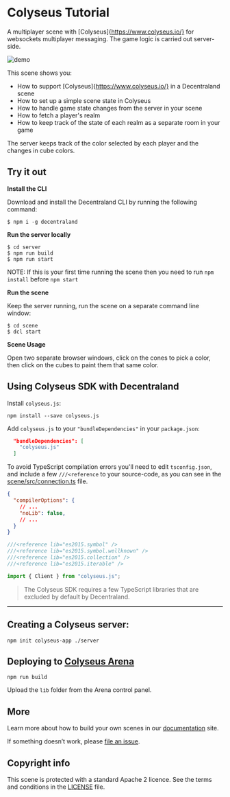 # Colyseus Tutorial

A multiplayer scene with [Colyseus]{https://www.colyseus.io/} for websockets multiplayer messaging. The game logic is carried out server-side.

![demo]()

This scene shows you:

- How to support [Colyseus]{https://www.colyseus.io/} in a Decentraland scene
- How to set up a simple scene state in Colyseus
- How to handle game state changes from the server in your scene
- How to fetch a player's realm
- How to keep track of the state of each realm as a separate room in your game

The server keeps track of the color selected by each player and the changes in cube colors.

## Try it out

**Install the CLI**

Download and install the Decentraland CLI by running the following command:

```
$ npm i -g decentraland
```

**Run the server locally**

```
$ cd server
$ npm run build
$ npm run start
```
NOTE: If this is your first time running the scene then you need to run `npm install` before `npm start`

**Run the scene**

Keep the server running, run the scene on a separate command line window:

```
$ cd scene
$ dcl start
```

**Scene Usage**


Open two separate browser windows, click on the cones to pick a color, then click on the cubes to paint them that same color.


## Using Colyseus SDK with Decentraland

Install `colyseus.js`:

```
npm install --save colyseus.js
```

Add `colyseus.js` to your `"bundleDependencies"` in your `package.json`:

```json
  "bundleDependencies": [
    "colyseus.js"
  ]
```

To avoid TypeScript compilation errors you'll need to edit `tsconfig.json`, and include a few `///<reference` to your source-code, as you can see in the [scene/src/connection.ts](scene/src/connection.ts) file.

```json
{
  "compilerOptions": {
    // ...
    "noLib": false,
    // ...
  }
}
```

```typescript
///<reference lib="es2015.symbol" />
///<reference lib="es2015.symbol.wellknown" />
///<reference lib="es2015.collection" />
///<reference lib="es2015.iterable" />

import { Client } from "colyseus.js";
```

> The Colyseus SDK requires a few TypeScript libraries that are excluded by default by Decentraland.


---

## Creating a Colyseus server:

```
npm init colyseus-app ./server
```


## Deploying to [Colyseus Arena](https://www.colyseus.io/arena)

```
npm run build
```

Upload the `lib` folder from the Arena control panel.

## More


Learn more about how to build your own scenes in our [documentation](https://docs.decentraland.org/) site.

If something doesn’t work, please [file an issue](https://github.com/decentraland-scenes/Awesome-Repository/issues/new).

## Copyright info

This scene is protected with a standard Apache 2 licence. See the terms and conditions in the [LICENSE](/LICENSE) file.

